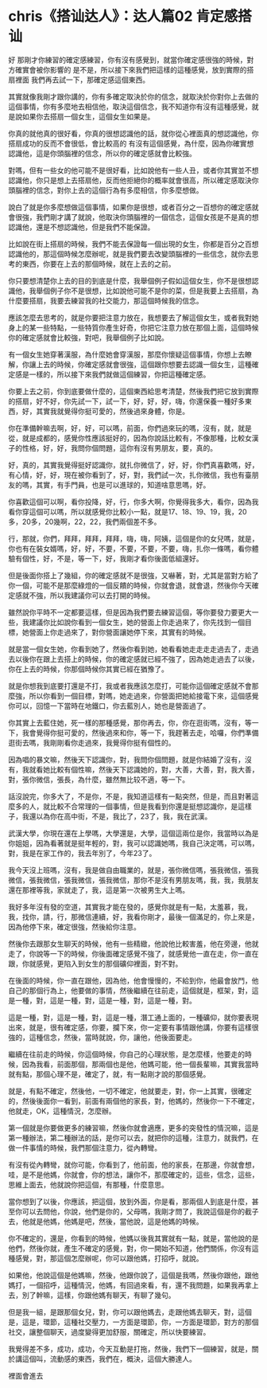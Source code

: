 # chris《搭讪达人》：达人篇02 肯定感搭讪

好 那剛才你練習的確定感練習，你有沒有感覺到，就當你確定感很強的時候，對方確實會被你影響的 是不是，所以接下來我們把這樣的這種感覺，放到實際的搭扇裡面 我們再去試一下，那確定感這個東西。

其實就像我剛才跟你講的，你有多確定取決於你的信念，就取決於你對你上去做的這個事情，你有多麼地去相信他，取決這個信念，我不知道你有沒有這種感覺，就是說如果你去搭扇一個女生，這個女生如果是。

你真的就他真的很好看，你真的很想認識他的話，就你從心裡面真的想認識他，你搭扇成功的反而不會很低，會比較高的 有沒有這個感覺，為什麼，因為你確實想認識他，這是你頭腦裡的信念，所以你的確定感就會比較強。

對嗎，但有一些女的他可能不是很好看，比如說他有一些人丑，或者你其實並不想認識他，你只是想上去搭扇他，反而他拒絕你的概率就會很高，所以確定感取決你頭腦裡的信念，對你上去的這個行為有多麼相信，你多麼想做。

說白了就是你多麼想做這個事情，如果你是很想，或者百分之一百想你的確定感就會很強，我們剛才講了就說，他取決你頭腦裡的一個信念，這個女孩是不是真的想認識他，還是不想認識他，但是我們不能保證。

比如說在街上搭扇的時候，我們不能去保證每一個出現的女生，你都是百分之百想認識他的，那這個時候怎麼辦呢，就是我們要去改變頭腦裡的一些信念，就你去思考的東西，你要在上去的那個時候，就在上去的之前。

你只要想清楚你上去的目的到底是什麼，我舉個例子假如這個女生，你不是很想認識他，我舉個例子你不是很想，比如說他可能不是你的菜，但是我要上去搭扇，為什麼要搭扇，我要去練習我的社交能力，那這個時候我的信念。

應該怎麼去思考的，就是你要把注意力放在，我想要去了解這個女生，或者我對她身上的某一些特點，一些特質你產生好奇，你把它注意力放在那個上面，這個時候你的確定感就會比較強，對吧，我舉個例子比如說。

有一個女生她穿著漢服，為什麼她會穿漢服，那麼你懷疑這個事情，你想上去瞭解，你讓上去的時候，你確定感就會很強，這個跟你想要去認識一個女生，這種確定感是一樣的，所以接下來我們就做這個練習，你把這種確定感。

你要上去之前，你到底要做什麼的，這個東西給思考清楚，然後我們把它放到實際的搭扇，好不好，你先試一下，試一下，好，好，好，嗨，你還保養一種好多東西，好，其實我就覺得你挺可愛的，然後過來身體，你是。

你在準備幹嘛去啊，好，好，可以嗎，前面，你們過來玩的嗎，沒有，就，就是從，就是成都的，感覺你性應該挺好的，因為你說話比較有，不像那種，比較女漢子的性格，好，好，我問你個問題，這你有沒有男朋友，要，真的。

好，真的，其實我覺得挺好認識你，就扎你微信了，好，好，你們真喜歡嗎，好，有心情，好，好，現在被你看到了，好，對，我們試一次，扎你微信，我也有臺朋友的嗎，其實，有手門員，也是可以進球的，知道啥意思嗎，好。

你喜歡這個可以啊，看你投降，好，行，你多大啊，你覺得我多大，看你，因為我看你穿這個可以嗎，所以就感覺你比較小一點，就是17、18、19、19，我，20多，20多，20幾啊，22，22，我們兩個差不多。

行，那就，你們，拜拜，拜拜，拜拜，嗨，嗨，阿姨，這個是你的女兒嗎，就是，你也有在裝女婿嗎，好，好，不要，不要，不要，不要，嗨，扎你一條嗎，看你體驗有個性，好，不是，等一下，好，我剛才看你後面低組還好。

但是後面你搭上了幾組，你的確定感就不是很強，又嚇著，對，尤其是當對方給了你一個，可能不是那麼綠燈的一個反饋的時候，你就會退，就會退，然後你今天確定感就不強，所以我建議你可以去打開的時候。

雖然說你平時不一定都要這樣，但是因為我們要去練習這個，等你要發力要更大一些，我建議你比如說你看到一個女生，她的營面上你走過來了，你先找到一個目標，她營面上你走過來了，對你營面讓她停下來，其實有的時候。

就是當一個女生她，你看到她了，然後你看到她，她看看她走走走走過去了，走過去以後你在跟上去搭上的時候，你的確定感就已經不強了，因為她走過去了以後，你在上去的時候，你那個時候你其實已經在猶豫了。

就是你想我到底要打還是不打，我或者我應該怎麼打，可能你這個確定感就不會那麼強，所以你看到一個目標，對嗎，她走過來，你營面把她給接電下來，這個感覺你可以，回憶一下當時在地鐵口，你去藍別人，她也是營面過了。

你其實上去藍住她，死一樣的那種感覺，那你再去，你，你在逛街嗎，沒有，等一下，我會覺得你挺可愛的，然後過來和你，等一下，我趕著去走，哈囉，你們準備逛街去嗎，我剛剛看你走過來，我覺得你挺有個性的。

因為唱的暴文嘛，然後天下認識你，對，我問你個問題，就是你結婚了沒有，沒有，我就看她比較有個性嘛，然後天下認識她的，對，大善，大善，對，我大善，對，張你微信，張長，為什麼，雖然無比较不適，等一下。

話沒說完，你多大了，不是你，不是，我知道這樣有一點突然，但是，而且對著這麼多的人，就比較不合常理的一個事情，但是我看到你還是挺想認識你，是這樣子，我還以為你在高中街，不是，我比了，23了，我，我在武漢。

武漢大學，你現在還在上學嗎，大學還是，大學，這個這兩位是你，我當時以為是你姐姐，因為看著就是挺年輕的，對，我可以認識她嗎，我自己決定嗎，可以嗎，對，我是在家工作的，我去年別了，今年23了。

我今天沒上班嗎，沒有，我是做自由職業的，就是，張你微信嗎，張我微信，張我微信，張我微信，張我微信，張我微信，那你不是沒有男朋友嗎，我，我，我朋友還在那裡等我，家就走了，我，這是第一次被男生大上嗎。

我好多年沒有發的空道，其實我才能在發的，感覺你就是有一點，太羞慕，我，我，找你，請，行，那微信連續，好，我看你剛才，最後一個滿足的，你上來是，因為他停下來，確定很強，然後給你注意。

然後你去跟那女生聊天的時候，他有一些精緻，他說他比較害羞，他在旁邊，他就走了，你說等一下的時候，你後面確定感覺不強了，就感覺他一直在走，你一直在跟，你就感覺，更陷入到女生的那個礦仰裡面，對不對。

在後面的時候，你一直在跟他，因為他，他會慢慢的，不給到你，他最會放鬥，他自己的那個行為上，他要做的事情，然後繼續在往前走，這個就是，框架，對，這是一種，對，這是一種，對，這是一種，對，這是一種，對。

這是一種，對，這是一種，對，這是一種，潛工通上面的，一種礦仰，就你要表現出來，就是，很有確定感，你要，攔下來，你一定要有事情跟他講，你要有這樣很強的，這種信念，然後，當時就說，你，讓他，他後面要走。

繼續在往前走的時候，你這個時候，你自己的心理狀態，是怎麼樣，他要走的時候，因為我看，前面那個，那兩個也是他，他媽可能，他一個長輩嘛，其實我當時就有點，那個心理不是，確定了，就，有一點剛才說的那個感覺。

就是，有點不確定，然後他，一切不確定，他就要走，對，你一上其實，很確定的，然後後面你一看到，前面有兩個他的家長，對，他媽的，然後你一下不確定，他就走，OK，這種情況，怎麼辦。

第一個就是你要做更多的練習嘛，然後你就會適應，更多的突發性的情況嘛，這是第一種辦法，第二種辦法的話，是你可以去，就把你的這種，注意力，就我們，在做一件事情的時候，我們那個注意力，從內轉彎。

有沒有從內轉彎，就你可能，你看到了，他前面，他的家長，在那邊，你就會想，哇，是不是他媽，你就會，你的想法，讓你不，那麼確定的，這些，信念，這些，思維上面去，他就說你把這個，有那種，什麼意思。

當你想到了以後，你應該，把這個，放到外面，你是看，那兩個人到底是什麼，甚至你可以去問他，你說，他們是你的，父母嗎，我剛才問了，我說這個是你的截子去，他就是他媽，他媽是吧，然後，當他說，這是他媽的時候。

你不確定的，還是，你看到的時候，他媽以後我其實就有一點，就是，當他說的是他們，然後你就，產生不確定的感覺，對，你一開始不知道，他們關係，你沒有這種感覺，對，那這個怎麼辦呢，你可以跟他媽，打招呼，就說。

如果他，他說這個是他媽嘛，然後，他跟你說了，這個是我嗎，然後你跟他，跟他媽打，一個招呼，這種情況，他媽，有回過來看，有，還不我問題，如果我再拿上去，別了幹嘛，這樣，你跟他媽有聊天，有聊了幾句。

但是我一組，是跟那個女兒，對，你可以跟他媽去，走跟他媽去聊天，對，這個是，這是，環節，這種社交壓力，一方面是環節，你，一方面是環節，對方的那個社交，讓整個聊天，過度變得更加舒服，關確定，所以快要練習。

我覺得差不多，成功，成功，今天互動是打拖，然後，我們下一個練習，就是，關於講這個叫，流動感的東西，我們在，概決，這個大勝達人。

裡面會進去